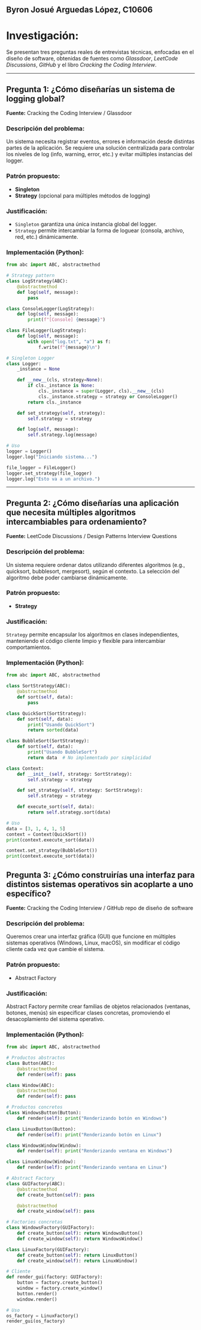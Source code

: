 ## Byron Josué Arguedas López, C10606

# Investigación:

Se presentan tres preguntas reales de entrevistas técnicas, enfocadas en el diseño de software, obtenidas de fuentes como *Glassdoor*, *LeetCode Discussions*, *GitHub* y el libro *Cracking the Coding Interview*.

---

## Pregunta 1: ¿Cómo diseñarías un sistema de logging global?

**Fuente:** Cracking the Coding Interview / Glassdoor

### Descripción del problema:
Un sistema necesita registrar eventos, errores e información desde distintas partes de la aplicación. Se requiere una solución centralizada para controlar los niveles de log (info, warning, error, etc.) y evitar múltiples instancias del logger.

### Patrón propuesto:
- **Singleton**
- **Strategy** (opcional para múltiples métodos de logging)

### Justificación:
- `Singleton` garantiza una única instancia global del logger.
- `Strategy` permite intercambiar la forma de loguear (consola, archivo, red, etc.) dinámicamente.

### Implementación (Python):

```python
from abc import ABC, abstractmethod

# Strategy pattern
class LogStrategy(ABC):
    @abstractmethod
    def log(self, message):
        pass

class ConsoleLogger(LogStrategy):
    def log(self, message):
        print(f"[Console] {message}")

class FileLogger(LogStrategy):
    def log(self, message):
        with open("log.txt", "a") as f:
            f.write(f"{message}\n")

# Singleton Logger
class Logger:
    _instance = None

    def __new__(cls, strategy=None):
        if cls._instance is None:
            cls._instance = super(Logger, cls).__new__(cls)
            cls._instance.strategy = strategy or ConsoleLogger()
        return cls._instance

    def set_strategy(self, strategy):
        self.strategy = strategy

    def log(self, message):
        self.strategy.log(message)

# Uso
logger = Logger()
logger.log("Iniciando sistema...")

file_logger = FileLogger()
logger.set_strategy(file_logger)
logger.log("Esto va a un archivo.")
```

---

## Pregunta 2: ¿Cómo diseñarías una aplicación que necesita múltiples algoritmos intercambiables para ordenamiento?

**Fuente:** LeetCode Discussions / Design Patterns Interview Questions

### Descripción del problema:
Un sistema requiere ordenar datos utilizando diferentes algoritmos (e.g., quicksort, bubblesort, mergesort), según el contexto. La selección del algoritmo debe poder cambiarse dinámicamente.

### Patrón propuesto:
- **Strategy**

### Justificación:
`Strategy` permite encapsular los algoritmos en clases independientes, manteniendo el código cliente limpio y flexible para intercambiar comportamientos.

### Implementación (Python):

```python
from abc import ABC, abstractmethod

class SortStrategy(ABC):
    @abstractmethod
    def sort(self, data):
        pass

class QuickSort(SortStrategy):
    def sort(self, data):
        print("Usando QuickSort")
        return sorted(data)

class BubbleSort(SortStrategy):
    def sort(self, data):
        print("Usando BubbleSort")
        return data  # No implementado por simplicidad

class Context:
    def __init__(self, strategy: SortStrategy):
        self.strategy = strategy

    def set_strategy(self, strategy: SortStrategy):
        self.strategy = strategy

    def execute_sort(self, data):
        return self.strategy.sort(data)

# Uso
data = [3, 1, 4, 1, 5]
context = Context(QuickSort())
print(context.execute_sort(data))

context.set_strategy(BubbleSort())
print(context.execute_sort(data))
```

## Pregunta 3: ¿Cómo construirías una interfaz para distintos sistemas operativos sin acoplarte a uno específico?

**Fuente:** Cracking the Coding Interview / GitHub repo de diseño de software

### Descripción del problema:
Queremos crear una interfaz gráfica (GUI) que funcione en múltiples sistemas operativos (Windows, Linux, macOS), sin modificar el código cliente cada vez que cambie el sistema.

### Patrón propuesto:
- Abstract Factory

### Justificación:
Abstract Factory permite crear familias de objetos relacionados (ventanas, botones, menús) sin especificar clases concretas, promoviendo el desacoplamiento del sistema operativo.

### Implementación (Python):

```python
from abc import ABC, abstractmethod

# Productos abstractos
class Button(ABC):
    @abstractmethod
    def render(self): pass

class Window(ABC):
    @abstractmethod
    def render(self): pass

# Productos concretos
class WindowsButton(Button):
    def render(self): print("Renderizando botón en Windows")

class LinuxButton(Button):
    def render(self): print("Renderizando botón en Linux")

class WindowsWindow(Window):
    def render(self): print("Renderizando ventana en Windows")

class LinuxWindow(Window):
    def render(self): print("Renderizando ventana en Linux")

# Abstract Factory
class GUIFactory(ABC):
    @abstractmethod
    def create_button(self): pass

    @abstractmethod
    def create_window(self): pass

# Factories concretas
class WindowsFactory(GUIFactory):
    def create_button(self): return WindowsButton()
    def create_window(self): return WindowsWindow()

class LinuxFactory(GUIFactory):
    def create_button(self): return LinuxButton()
    def create_window(self): return LinuxWindow()

# Cliente
def render_gui(factory: GUIFactory):
    button = factory.create_button()
    window = factory.create_window()
    button.render()
    window.render()

# Uso
os_factory = LinuxFactory()
render_gui(os_factory)
```